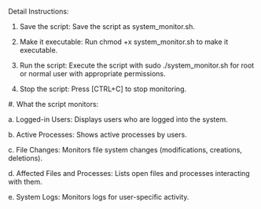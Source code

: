 Detail Instructions:


1. Save the script: Save the script as system_monitor.sh.

2. Make it executable: Run chmod +x system_monitor.sh to make it executable.

3. Run the script: Execute the script with sudo ./system_monitor.sh for root or normal user with appropriate permissions.

4. Stop the script: Press [CTRL+C] to stop monitoring.

#. What the script monitors:

  a. Logged-in Users: Displays users who are logged into the system.

  b. Active Processes: Shows active processes by users.

  c. File Changes: Monitors file system changes (modifications, creations, deletions).

  d. Affected Files and Processes: Lists open files and processes interacting with them.

  e. System Logs: Monitors logs for user-specific activity.


  

